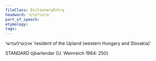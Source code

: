 ```yaml
---
fileClass: DictionaryEntry
headword: אויבערלענדער
part_of_speech: 
etymology: 
tags: 
---
```

אויבערלענדער
'resident of the Upland (western Hungary and Slovakia)' 

STANDARD
ójbərlendər {U. Weinreich 1964: 250}